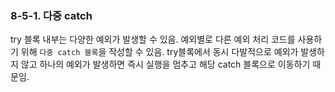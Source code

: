 ### 8-5-1. 다중 catch

try 블록 내부는 다양한 예외가 발생할 수 있음. 예외별로 다른 예외 처리 코드를 사용하기 위해 `다중 catch 블록`을 작성할 수 있음. try블록에서 동시 다발적으로 예외가 발생하지 않고 하나의 예외가 발생하면 즉시 실행을 멈추고 해당 catch 블록으로 이동하기 때문임.